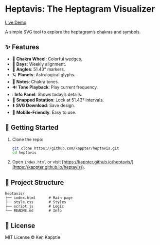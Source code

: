 # Heptavis: The Heptagram Visualizer

[Live Demo](https://kappter.github.io/heptavis/)

A simple SVG tool to explore the heptagram’s chakras and symbols.

## ✨ Features
- 🔺 **Chakra Wheel**: Colorful wedges.
- 📅 **Days**: Weekly alignment.
- 📐 **Angles**: 51.43° markers.
- 🪐 **Planets**: Astrological glyphs.
- 🎵 **Notes**: Chakra tones.
- 🔊 **Tone Playback**: Play current frequency.
- ℹ️ **Info Panel**: Shows today’s details.
- 🔄 **Snapped Rotation**: Lock at 51.43° intervals.
- ⬇️ **SVG Download**: Save design.
- 📱 **Mobile-Friendly**: Easy to use.

## 🚀 Getting Started
1. Clone the repo:
   ```bash
   git clone https://github.com/kappter/heptavis.git
   cd heptavis
   ```
2. Open `index.html` or visit [https://kappter.github.io/heptavis/](https://kappter.github.io/heptavis/).

## 📁 Project Structure
```
heptavis/
├── index.html      # Main page
├── style.css       # Styles
├── script.js       # Logic
└── README.md       # Info
```

## 📄 License
MIT License © Ken Kapptie